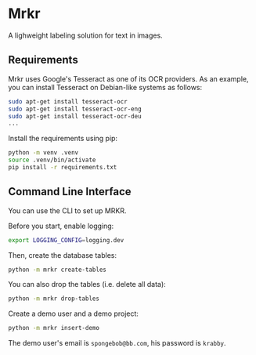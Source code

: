 # Mrkr

A lighweight labeling solution for text in images.

## Requirements

Mrkr uses Google's Tesseract as one of its OCR providers. As an example, you can install Tesseract on Debian-like systems as follows:

```bash
sudo apt-get install tesseract-ocr
sudo apt-get install tesseract-ocr-eng
sudo apt-get install tesseract-ocr-deu
...
```

Install the requirements using pip:

```bash
python -m venv .venv
source .venv/bin/activate
pip install -r requirements.txt
```

## Command Line Interface

You can use the CLI to set up MRKR.

Before you start, enable logging:

```bash
export LOGGING_CONFIG=logging.dev
```

Then, create the database tables:

```bash
python -m mrkr create-tables
```

You can also drop the tables (i.e. delete all data):

```bash
python -m mrkr drop-tables
```

Create a demo user and a demo project:

```bash
python -m mrkr insert-demo
```

The demo user's email is ``spongebob@bb.com``, his password is ``krabby``.